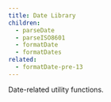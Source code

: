```yaml
---
title: Date Library
children:
  - parseDate
  - parseISO8601
  - formatDate
  - formatDates
related:
  - formatDate-pre-13
---
```


Date-related utility functions.
